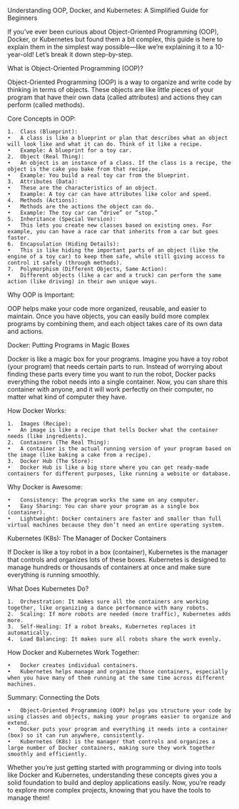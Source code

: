 Understanding OOP, Docker, and Kubernetes: A Simplified Guide for Beginners

If you’ve ever been curious about Object-Oriented Programming (OOP), Docker, or Kubernetes but found them a bit complex, this guide is here to explain them in the simplest way possible—like we’re explaining it to a 10-year-old! Let’s break it down step-by-step.

What is Object-Oriented Programming (OOP)?

Object-Oriented Programming (OOP) is a way to organize and write code by thinking in terms of objects. These objects are like little pieces of your program that have their own data (called attributes) and actions they can perform (called methods).

Core Concepts in OOP:

	1.	Class (Blueprint):
	•	A class is like a blueprint or plan that describes what an object will look like and what it can do. Think of it like a recipe.
	•	Example: A blueprint for a toy car.
	2.	Object (Real Thing):
	•	An object is an instance of a class. If the class is a recipe, the object is the cake you bake from that recipe.
	•	Example: You build a real toy car from the blueprint.
	3.	Attributes (Data):
	•	These are the characteristics of an object.
	•	Example: A toy car can have attributes like color and speed.
	4.	Methods (Actions):
	•	Methods are the actions the object can do.
	•	Example: The toy car can “drive” or “stop.”
	5.	Inheritance (Special Version):
	•	This lets you create new classes based on existing ones. For example, you can have a race car that inherits from a car but goes faster.
	6.	Encapsulation (Hiding Details):
	•	This is like hiding the important parts of an object (like the engine of a toy car) to keep them safe, while still giving access to control it safely (through methods).
	7.	Polymorphism (Different Objects, Same Action):
	•	Different objects (like a car and a truck) can perform the same action (like driving) in their own unique ways.

Why OOP is Important:

OOP helps make your code more organized, reusable, and easier to maintain. Once you have objects, you can easily build more complex programs by combining them, and each object takes care of its own data and actions.

Docker: Putting Programs in Magic Boxes

Docker is like a magic box for your programs. Imagine you have a toy robot (your program) that needs certain parts to run. Instead of worrying about finding these parts every time you want to run the robot, Docker packs everything the robot needs into a single container. Now, you can share this container with anyone, and it will work perfectly on their computer, no matter what kind of computer they have.

How Docker Works:

	1.	Images (Recipe):
	•	An image is like a recipe that tells Docker what the container needs (like ingredients).
	2.	Containers (The Real Thing):
	•	A container is the actual running version of your program based on the image (like baking a cake from a recipe).
	3.	Docker Hub (The Store):
	•	Docker Hub is like a big store where you can get ready-made containers for different purposes, like running a website or database.

Why Docker is Awesome:

	•	Consistency: The program works the same on any computer.
	•	Easy Sharing: You can share your program as a single box (container).
	•	Lightweight: Docker containers are faster and smaller than full virtual machines because they don’t need an entire operating system.

Kubernetes (K8s): The Manager of Docker Containers

If Docker is like a toy robot in a box (container), Kubernetes is the manager that controls and organizes lots of these boxes. Kubernetes is designed to manage hundreds or thousands of containers at once and make sure everything is running smoothly.

What Does Kubernetes Do?

	1.	Orchestration: It makes sure all the containers are working together, like organizing a dance performance with many robots.
	2.	Scaling: If more robots are needed (more traffic), Kubernetes adds more.
	3.	Self-Healing: If a robot breaks, Kubernetes replaces it automatically.
	4.	Load Balancing: It makes sure all robots share the work evenly.

How Docker and Kubernetes Work Together:

	•	Docker creates individual containers.
	•	Kubernetes helps manage and organize those containers, especially when you have many of them running at the same time across different machines.

Summary: Connecting the Dots

	•	Object-Oriented Programming (OOP) helps you structure your code by using classes and objects, making your programs easier to organize and extend.
	•	Docker puts your program and everything it needs into a container (box) so it can run anywhere, consistently.
	•	Kubernetes (K8s) is the manager that controls and organizes a large number of Docker containers, making sure they work together smoothly and efficiently.

Whether you’re just getting started with programming or diving into tools like Docker and Kubernetes, understanding these concepts gives you a solid foundation to build and deploy applications easily. Now, you’re ready to explore more complex projects, knowing that you have the tools to manage them!
